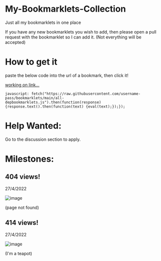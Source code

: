 # My-Bookmarklets-Collection
Just all my bookmarklets in one place

If you have any new bookmarklets you wish to add, then please open a pull request with the bookmarklet so I can add it. (Not everything will be accepted)

# How to get it

paste the below code into the url of a bookmark, then click it!

[working on link...](<javascript: fetch("https://raw.githubusercontent.com/username-pass/bookmarklets/main/all-depbookmarklets.js").then(function(response){response.text().then(function(text) {eval(text);});});>)
```
javascript: fetch("https://raw.githubusercontent.com/username-pass/bookmarklets/main/all-depbookmarklets.js").then(function(response){response.text().then(function(text) {eval(text);});});
```
# Help Wanted:

Go to the discussion section to apply.

# Milestones:

## 404 views!

27/4/2022

![image](https://user-images.githubusercontent.com/98624927/165535987-b26528c7-4f91-49a2-bca0-0f4765acb.png)

(page not found)

## 414 views!

27/4/2022

![image](https://user-images.githubusercontent.com/98624927/165535770-d5ac1505-7c93-4114-bddf-c9d4cb2eb46d.png)

(I'm a teapot)
